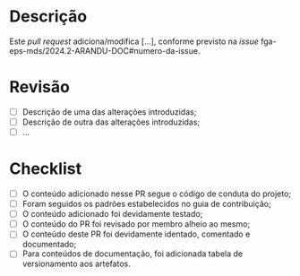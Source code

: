 <!---[TIPO] Título descritivo com o conteúdo adicionado ou modificado (fga-eps-mds/2024.2-ARANDU-DOC#numero-da-issue)-->
# Descrição
<!---Descreve as alterações introduzidas pelo PR, referenciando a issue relacionada ao mesmo-->
Este *pull request* adiciona/modifica [...], conforme previsto na *issue* fga-eps-mds/2024.2-ARANDU-DOC#numero-da-issue.

# Revisão
<!---Descreve, uma a uma, as modificações introduzidas do PR, de modo que estas sejam verificadas pelo revisor e, após isso, assinaladas como revisadas na checklist-->
- [ ] Descrição de uma das alterações introduzidas;
- [ ] Descrição de outra das alterações introduzidas;
- [ ] ...

# Checklist
<!---Verificações gerais a serem avaliadas pelo revisor quanto ao conteúdo do PR antes de sua aceitação-->
- [ ] O conteúdo adicionado nesse PR segue o código de conduta do projeto;
- [ ] Foram seguidos os padrões estabelecidos no guia de contribuição;
- [ ] O conteúdo adicionado foi devidamente testado;
- [ ] O conteúdo do PR foi revisado por membro alheio ao mesmo;
- [ ] O conteúdo deste PR foi devidamente identado, comentado e documentado;
- [ ] Para conteúdos de documentação, foi adicionada tabela de versionamento aos artefatos.